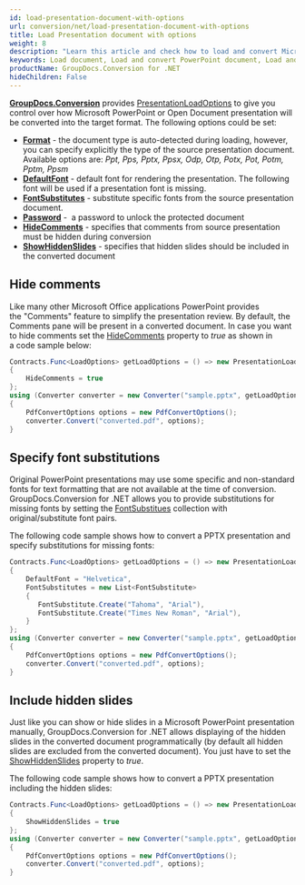 ```yaml
---
id: load-presentation-document-with-options
url: conversion/net/load-presentation-document-with-options
title: Load Presentation document with options
weight: 8
description: "Learn this article and check how to load and convert Microsoft PowerPoint documents with advanced options using GroupDocs.Conversion for .NET API."
keywords: Load document, Load and convert PowerPoint document, Load and convert PPTX presentation, Load and convert PPT
productName: GroupDocs.Conversion for .NET
hideChildren: False
---
```

[**GroupDocs.Conversion**](https://products.groupdocs.com/conversion/net) provides [PresentationLoadOptions](https://reference.groupdocs.com/conversion/net/groupdocs.conversion.options.load/presentationloadoptions) to give you control over how Microsoft PowerPoint or Open Document presentation will be converted into the target format. The following options could be set:

*   **[Format](https://reference.groupdocs.com/conversion/net/groupdocs.conversion.options.load/presentationloadoptions/format)** - the document type is auto-detected during loading, however, you can specify explicitly the type of the source presentation document. Available options are: *Ppt, Pps, Pptx, Ppsx, Odp, Otp, Potx, Pot, Potm, Pptm, Ppsm*
*   **[DefaultFont](https://reference.groupdocs.com/conversion/net/groupdocs.conversion.options.load/presentationloadoptions/defaultfont)** - default font for rendering the presentation. The following font will be used if a presentation font is missing.  
*   **[FontSubstitutes](https://reference.groupdocs.com/conversion/net/groupdocs.conversion.options.load/presentationloadoptions/fontsubstitutes)** - substitute specific fonts from the source presentation document.
*   **[Password](https://reference.groupdocs.com/conversion/net/groupdocs.conversion.options.load/presentationloadoptions/password)** -  a password to unlock the protected document
*   **[HideComments](https://reference.groupdocs.com/conversion/net/groupdocs.conversion.options.load/presentationloadoptions/hidecomments)** - specifies that comments from source presentation must be hidden during conversion
*   **[ShowHiddenSlides](https://reference.groupdocs.com/conversion/net/groupdocs.conversion.options.load/presentationloadoptions/showhiddenslides)** - specifies that hidden slides should be included in the converted document

## Hide comments

Like many other Microsoft Office applications PowerPoint provides the "Comments" feature to simplify the presentation review. By default, the Comments pane will be present in a converted document. In case you want to hide comments set the [HideComments](https://reference.groupdocs.com/conversion/net/groupdocs.conversion.options.load/presentationloadoptions/hidecomments) property to *true* as shown in a code sample below:

```csharp
Contracts.Func<LoadOptions> getLoadOptions = () => new PresentationLoadOptions
{
    HideComments = true
};
using (Converter converter = new Converter("sample.pptx", getLoadOptions))
{
    PdfConvertOptions options = new PdfConvertOptions();
    converter.Convert("converted.pdf", options);
}
```

## Specify font substitutions

Original PowerPoint presentations may use some specific and non-standard fonts for text formatting that are not available at the time of conversion. GroupDocs.Conversion for .NET allows you to provide substitutions for missing fonts by setting the [FontSubstitues](https://reference.groupdocs.com/conversion/net/groupdocs.conversion.options.load/presentationloadoptions/fontsubstitutes) collection with original/substitute font pairs.

The following code sample shows how to convert a PPTX presentation and specify substitutions for missing fonts:

```csharp
Contracts.Func<LoadOptions> getLoadOptions = () => new PresentationLoadOptions
{
    DefaultFont = "Helvetica",
    FontSubstitutes = new List<FontSubstitute>
    {
       FontSubstitute.Create("Tahoma", "Arial"),
       FontSubstitute.Create("Times New Roman", "Arial"),
    }
};
using (Converter converter = new Converter("sample.pptx", getLoadOptions))
{
    PdfConvertOptions options = new PdfConvertOptions();
    converter.Convert("converted.pdf", options);
}
```

## Include hidden slides

Just like you can show or hide slides in a Microsoft PowerPoint presentation manually, GroupDocs.Conversion for .NET allows displaying of the hidden slides in the converted document programmatically (by default all hidden slides are excluded from the converted document). You just have to set the [ShowHiddenSlides](https://reference.groupdocs.com/conversion/net/groupdocs.conversion.options.load/presentationloadoptions/showhiddenslides) property to *true*.

The following code sample shows how to convert a PPTX presentation including the hidden slides:

```csharp
Contracts.Func<LoadOptions> getLoadOptions = () => new PresentationLoadOptions
{
    ShowHiddenSlides = true
};
using (Converter converter = new Converter("sample.pptx", getLoadOptions))
{
    PdfConvertOptions options = new PdfConvertOptions();
    converter.Convert("converted.pdf", options);
}
```